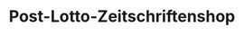 ---
title: "Post-Lotto-Zeitschriftenshop"
url: /langenwetzendorf/post-lotto-zeitschriftenshop/
shop: Zeitungen
---